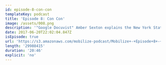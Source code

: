 ```yaml
---
id: episode-8-con-con
templateKey: podcast
title: 'Episode 8: Con Con'
image: /assets/008.png
description: '"Google Docuvist" Amber Sexton explains the New York State Constitutional Convention Referendum, a little-known ballot initiative that could have a very large impact for the people of New York for generations to come.'
date: 2017-06-20T22:02:04.847Z
isEpisode: true
url: 'https://s3.amazonaws.com/mobilize-podcast/Mobilize+-+Episode+8+-+Con+Con.mp3'
length: '29988415'
duration: '20:46'
explicit: 'no'
---
```

